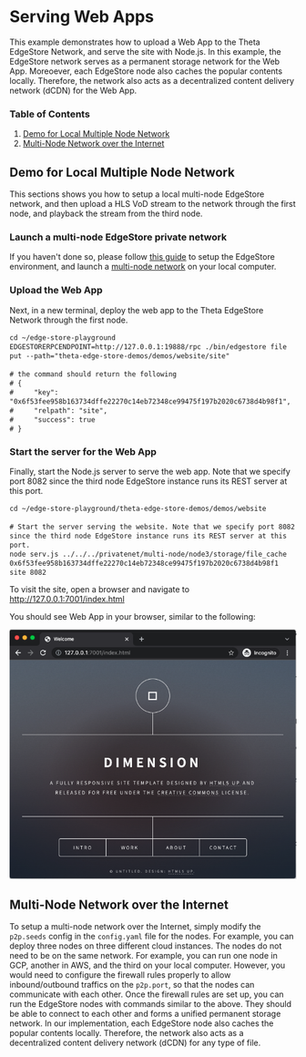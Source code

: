 # Serving Web Apps

This example demonstrates how to upload a Web App to the Theta EdgeStore Network, and serve the site with Node.js. In this example, the EdgeStore network serves as a permanent storage network for the Web App. Moreoever, each EdgeStore node also caches the popular contents locally. Therefore, the network also acts as a decentralized content delivery network (dCDN) for the Web App.

### Table of Contents
1. [Demo for Local Multiple Node Network](#demo-for-local-multiple-node-network)
2. [Multi-Node Network over the Internet](#multi-node-network-over-the-internet)

## Demo for Local Multiple Node Network

This sections shows you how to setup a local multi-node EdgeStore network, and then upload a HLS VoD stream to the network through the first node, and playback the stream from the third node.

### Launch a multi-node EdgeStore private network

If you haven't done so, please follow [this guide](../../docs/SETUP.md#edgestore-setup) to setup the EdgeStore environment, and launch a [multi-node network]((../../docs/SETUP.md#launch-a-multi-node-edgestore-private-network)) on your local computer.

### Upload the Web App

Next, in a new terminal, deploy the web app to the Theta EdgeStore Network through the first node.

```shell
cd ~/edge-store-playground
EDGESTORERPCENDPOINT=http://127.0.0.1:19888/rpc ./bin/edgestore file put --path="theta-edge-store-demos/demos/website/site"

# the command should return the following
# {
#     "key": "0x6f53fee958b163734dffe22270c14eb72348ce99475f197b2020c6738d4b98f1",
#     "relpath": "site",
#     "success": true
# }
```
### Start the server for the Web App

Finally, start the Node.js server to serve the web app. Note that we specify port 8082 since the third node EdgeStore instance runs its REST server at this port.

```shell
cd ~/edge-store-playground/theta-edge-store-demos/demos/website

# Start the server serving the website. Note that we specify port 8082 since the third node EdgeStore instance runs its REST server at this port.
node serv.js ../../../privatenet/multi-node/node3/storage/file_cache 0x6f53fee958b163734dffe22270c14eb72348ce99475f197b2020c6738d4b98f1 site 8082
```

To visit the site, open a browser and navigate to http://127.0.0.1:7001/index.html 

You should see Web App in your browser, similar to the following:

![Web App Hosting Demo](../../docs/showcase/04-web-app-hosting.png)

## Multi-Node Network over the Internet

To setup a multi-node network over the Internet, simply modify the `p2p.seeds` config in the `config.yaml` file for the nodes. For example, you can deploy three nodes on three different cloud instances. The nodes do not need to be on the same network. For example, you can run one node in GCP, another in AWS, and the third on your local computer. However, you would need to configure the firewall rules properly to allow inbound/outbound traffics on the `p2p.port`, so that the nodes can communicate with each other. Once the firewall rules are set up, you can run the EdgeStore nodes with commands similar to the above. They should be able to connect to each other and forms a unified permanent storage network. In our implementation, each EdgeStore node also caches the popular contents locally. Therefore, the network also acts as a decentralized content delivery network (dCDN) for any type of file.
